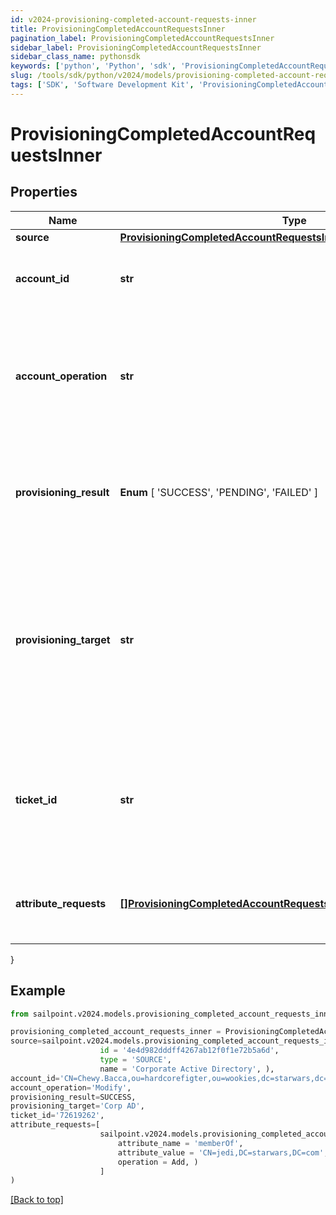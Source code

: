 ```yaml
---
id: v2024-provisioning-completed-account-requests-inner
title: ProvisioningCompletedAccountRequestsInner
pagination_label: ProvisioningCompletedAccountRequestsInner
sidebar_label: ProvisioningCompletedAccountRequestsInner
sidebar_class_name: pythonsdk
keywords: ['python', 'Python', 'sdk', 'ProvisioningCompletedAccountRequestsInner', 'V2024ProvisioningCompletedAccountRequestsInner'] 
slug: /tools/sdk/python/v2024/models/provisioning-completed-account-requests-inner
tags: ['SDK', 'Software Development Kit', 'ProvisioningCompletedAccountRequestsInner', 'V2024ProvisioningCompletedAccountRequestsInner']
---
```


# ProvisioningCompletedAccountRequestsInner


## Properties

Name | Type | Description | Notes
------------ | ------------- | ------------- | -------------
**source** | [**ProvisioningCompletedAccountRequestsInnerSource**](provisioning-completed-account-requests-inner-source) |  | [required]
**account_id** | **str** | The unique idenfier of the account being provisioned. | [optional] 
**account_operation** | **str** | The provisioning operation; typically Create, Modify, Enable, Disable, Unlock, or Delete. | [required]
**provisioning_result** |  **Enum** [  'SUCCESS',    'PENDING',    'FAILED' ] | The overall result of the provisioning transaction; this could be success, pending, failed, etc. | [required]
**provisioning_target** | **str** | The name of the provisioning channel selected; this could be the same as the source, or could be a Service Desk Integration Module (SDIM). | [required]
**ticket_id** | **str** | A reference to a tracking number, if this is sent to a Service Desk Integration Module (SDIM). | [optional] 
**attribute_requests** | [**[]ProvisioningCompletedAccountRequestsInnerAttributeRequestsInner**](provisioning-completed-account-requests-inner-attribute-requests-inner) | A list of attributes as part of the provisioning transaction. | [optional] 
}

## Example

```python
from sailpoint.v2024.models.provisioning_completed_account_requests_inner import ProvisioningCompletedAccountRequestsInner

provisioning_completed_account_requests_inner = ProvisioningCompletedAccountRequestsInner(
source=sailpoint.v2024.models.provisioning_completed_account_requests_inner_source.ProvisioningCompleted_accountRequests_inner_source(
                    id = '4e4d982dddff4267ab12f0f1e72b5a6d', 
                    type = 'SOURCE', 
                    name = 'Corporate Active Directory', ),
account_id='CN=Chewy.Bacca,ou=hardcorefigter,ou=wookies,dc=starwars,dc=com',
account_operation='Modify',
provisioning_result=SUCCESS,
provisioning_target='Corp AD',
ticket_id='72619262',
attribute_requests=[
                    sailpoint.v2024.models.provisioning_completed_account_requests_inner_attribute_requests_inner.ProvisioningCompleted_accountRequests_inner_attributeRequests_inner(
                        attribute_name = 'memberOf', 
                        attribute_value = 'CN=jedi,DC=starwars,DC=com', 
                        operation = Add, )
                    ]
)

```
[[Back to top]](#) 

